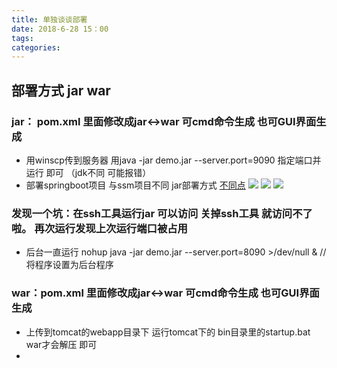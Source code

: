 ```yaml
---
title: 单独谈谈部署
date: 2018-6-28 15：00
tags:
categories:
---
```




## 部署方式 jar  war
### jar： pom.xml 里面修改成jar<->war   可cmd命令生成 也可GUI界面生成
- 用winscp传到服务器 用java -jar demo.jar --server.port=9090  指定端口并运行  即可   （jdk不同 可能报错）
- 部署springboot项目  与ssm项目不同 jar部署方式 [不同点](http://how2j.cn/k/springboot/springboot-war/1655.html#nowhere)
![](http://oxz3x2njl.bkt.clouddn.com/2018-06-29_194952.png)
![](http://oxz3x2njl.bkt.clouddn.com/2018-06-29_194533.png)
![](http://oxz3x2njl.bkt.clouddn.com/2018-06-29_194732.png)

### 发现一个坑：在ssh工具运行jar  可以访问 关掉ssh工具  就访问不了啦。  再次运行发现上次运行端口被占用
- 后台一直运行 nohup java -jar demo.jar --server.port=8090 >/dev/null  &  //将程序设置为后台程序
### war：pom.xml 里面修改成jar<->war   可cmd命令生成 也可GUI界面生成
- 上传到tomcat的webapp目录下  运行tomcat下的 bin目录里的startup.bat  war才会解压 即可
-
